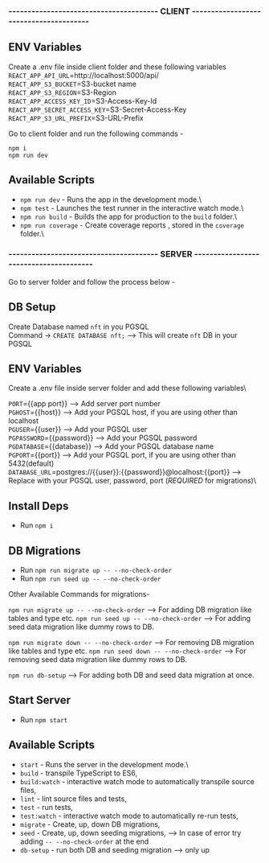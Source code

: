 ### --------------------------------------- CLIENT ---------------------------------------

## ENV Variables
Create a .env file inside client folder and these following variables\
    `REACT_APP_API_URL`=http://localhost:5000/api/ \
    `REACT_APP_S3_BUCKET`=S3-bucket name\
    `REACT_APP_S3_REGION`=S3-Region\
    `REACT_APP_ACCESS_KEY_ID`=S3-Access-Key-Id\
    `REACT_APP_SECRET_ACCESS_KEY`=S3-Secret-Access-Key\
    `REACT_APP_S3_URL_PREFIX`=S3-URL-Prefix

Go to client folder and run the following commands -

`npm i`\
`npm run dev`

## Available Scripts

- `npm run dev` - Runs the app in the development mode.\
- `npm test` - Launches the test runner in the interactive watch mode.\
- `npm run build` - Builds the app for production to the `build` folder.\
- `npm run coverage` - Create coverage reports , stored in the `coverage` folder.\


### --------------------------------------- SERVER ---------------------------------------
Go to server folder and follow the process below - 

## DB Setup

Create Database named `nft` in you PGSQL\
Command -> `CREATE DATABASE nft;` --> This will create `nft` DB in your PGSQL

## ENV Variables
Create a .env file inside server folder and add these following variables\

`PORT`={{app port}} --> Add server port number\
`PGHOST`={{host}} --> Add your PGSQL host, if you are using other than localhost\
`PGUSER`={{user}} --> Add your PGSQL user\
`PGPASSWORD`={{password}} --> Add your PGSQL password\
`PGDATABASE`={{database}} --> Add your PGSQL database name\
`PGPORT`={{port}} --> Add your PGSQL port, if you are using other than 5432(default)\
`DATABASE_URL`=postgres://{{user}}:{{password}}@localhost:{{port}} --> Replace with your PGSQL user, password, port (*REQUIRED* for migrations)\

## Install Deps
- Run `npm i`

## DB Migrations  
- Run `npm run migrate up -- --no-check-order`
- Run `npm run seed up -- --no-check-order`

Other Available Commands for migrations-

`npm run migrate up -- --no-check-order` --> For adding DB migration like tables and type etc.
`npm run seed up -- --no-check-order` --> For adding seed data migration like dummy rows to DB.

`npm run migrate down -- --no-check-order` --> For removing DB migration like tables and type etc.
`npm run seed down -- --no-check-order` --> For removing seed data migration like dummy rows to DB.

`npm run db-setup` --> For adding both DB and seed data migration at once. 

## Start Server

- Run `npm start`


## Available Scripts

- `start` - Runs the server in the development mode.\
- `build` - transpile TypeScript to ES6,
- `build:watch` - interactive watch mode to automatically transpile source files,
- `lint` - lint source files and tests,
- `test` - run tests,
- `test:watch` - interactive watch mode to automatically re-run tests,
- `migrate` - Create, up, down DB migrations,
- `seed` - Create, up, down seeding migrations, --> In case of error try adding `-- --no-check-order` at the end
- `db-setup` - run both DB and seeding migration --> only up
